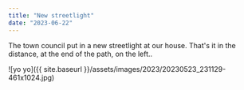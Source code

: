 ```yaml
---
title: "New streetlight"
date: "2023-06-22"
---
```


The town council put in a new streetlight at our house. That's it in the distance, at the end of the path, on the left..

![yo yo]({{ site.baseurl }}/assets/images/2023/20230523_231129-461x1024.jpg)

